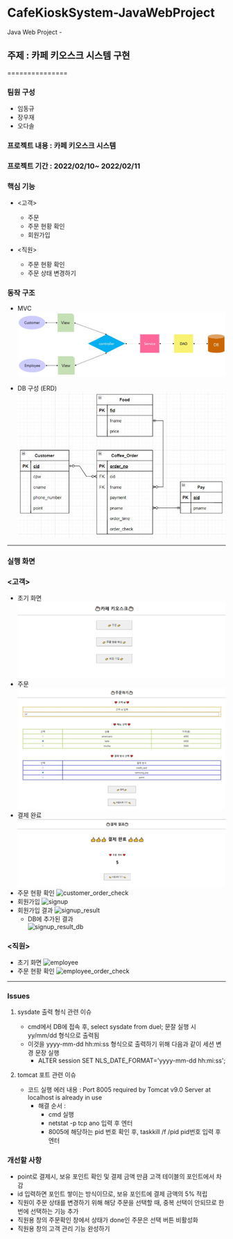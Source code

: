 # CafeKioskSystem-JavaWebProject
Java Web Project - 
## 주제 : 카페 키오스크 시스템 구현
===============
### 팀원 구성
- 임동규
- 장우재
- 오다솔

### 프로젝트 내용 : 카페 키오스크 시스템

### 프로젝트 기간 : 2022/02/10~ 2022/02/11

### 핵심 기능
- <고객>
  - 주문
  - 주문 현황 확인
  - 회원가입

- <직원>
  - 주문 현황 확인
  - 주문 상태 변경하기

### 동작 구조
- MVC  
![MVC](./image/MVC.JPG)


- DB 구성 (ERD)  
![ERD](./image/ERD.JPG)

<hr>

### 실행 화면
### <고객>
- 초기 화면
![customer](./image/customer.JPG)
- 주문
![order](./image/order.JPG)
- 결제 완료
![payment](./image/payment.JPG)
- 주문 현황 확인
![customer_order_check](https://user-images.githubusercontent.com/97461823/154827534-8bdaa783-e69c-4459-958a-89062695d424.JPG)
- 회원가입
![signup](https://user-images.githubusercontent.com/97461823/154827549-286c73c8-fba4-4884-9823-08e4602d82fc.JPG)
- 회원가입 결과
![signup_result](https://user-images.githubusercontent.com/97461823/154827555-f83322af-e732-49d9-9c3e-b302f24bfb57.JPG)
  - DB에 추가된 결과  
  ![signup_result_db](https://user-images.githubusercontent.com/97461823/154827558-99327eb6-7b50-453f-8938-8b72d015ffe2.JPG)  

### <직원>
- 초기 화면
![employee](https://user-images.githubusercontent.com/97461823/154826865-983c5b7b-3a93-417f-813b-f619d3350242.JPG)
- 주문 현황 확인
![employee_order_check](https://user-images.githubusercontent.com/97461823/154827562-89aa0892-9b94-4a94-952f-b994904c6e10.JPG)

<hr>

### Issues
1. sysdate 출력 형식 관련 이슈
    - cmd에서 DB에 접속 후, select sysdate from duel; 문잘 실행 시 yy/mm/dd 형식으로 출력됨
    - 이것을 yyyy-mm-dd hh:mi:ss 형식으로 출력하기 위해 다음과 같이 세션 변경 문장 실행
      - ALTER session SET NLS_DATE_FORMAT='yyyy-mm-dd hh:mi:ss';

2. tomcat 포트 관련 이슈
    - 코드 실행 에러 내용 : Port 8005 required by Tomcat v9.0 Server at localhost is already in use
      - 해결 순서 :
        - cmd 실행
        - netstat -p tcp ano 입력 후 엔터
        - 8005에 해당하는 pid 번호 확인 후, taskkill /f /pid pid번호 입력 후 엔터

### 개선할 사항
- point로 결제시, 보유 포인트 확인 및 결제 금액 만큼 고객 테이블의 포인트에서 차감 
- id 입력하면 포인트 쌓이는 방식이므로, 보유 포인트에 결제 금액의 5% 적립
- 직원이 주문 상태를 변경하기 위해 해당 주문을 선택할 때, 중복 선택이 안되므로 한번에 선택하는 기능 추가
- 직원용 창의 주문확인 창에서 상태가 done인 주문은 선택 버튼 비활성화
- 직원용 창의 고객 관리 기능 완성하기